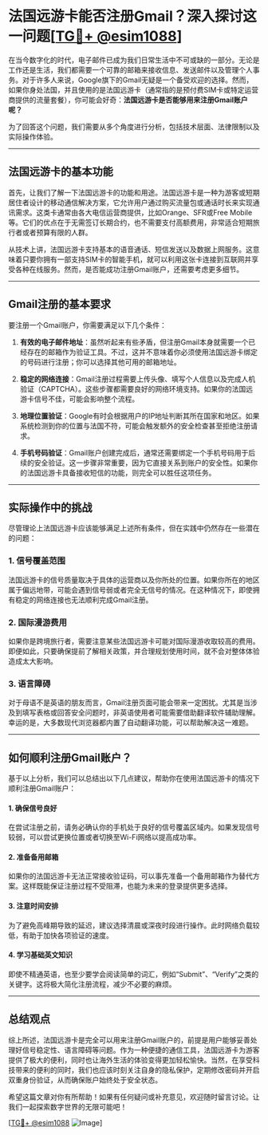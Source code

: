 # 法国远游卡能否注册Gmail？深入探讨这一问题[[TG💪+ @esim1088](https://t.me/s/esim1088)]

在当今数字化的时代，电子邮件已成为我们日常生活中不可或缺的一部分。无论是工作还是生活，我们都需要一个可靠的邮箱来接收信息、发送邮件以及管理个人事务。对于许多人来说，Google旗下的Gmail无疑是一个备受欢迎的选择。然而，如果你身处法国，并且使用的是法国远游卡（通常指的是预付费SIM卡或特定运营商提供的流量套餐），你可能会好奇：**法国远游卡是否能够用来注册Gmail账户呢？**

为了回答这个问题，我们需要从多个角度进行分析，包括技术层面、法律限制以及实际操作体验。

---

## 法国远游卡的基本功能

首先，让我们了解一下法国远游卡的功能和用途。法国远游卡是一种为游客或短期居住者设计的移动通信解决方案，它允许用户通过购买流量包或通话时长来实现通讯需求。这类卡通常由各大电信运营商提供，比如Orange、SFR或Free Mobile等。它们的优点在于无需签订长期合约，也不需要支付高额费用，非常适合短期旅行者或者预算有限的人群。

从技术上讲，法国远游卡支持基本的语音通话、短信发送以及数据上网服务。这意味着只要你拥有一部支持SIM卡的智能手机，就可以利用这张卡连接到互联网并享受各种在线服务。然而，是否能成功注册Gmail账户，还需要考虑更多细节。

---

## Gmail注册的基本要求

要注册一个Gmail账户，你需要满足以下几个条件：

1. **有效的电子邮件地址**：虽然听起来有些矛盾，但注册Gmail本身就需要一个已经存在的邮箱作为验证工具。不过，这并不意味着你必须使用法国远游卡绑定的号码进行注册；你可以选择其他可用的邮箱地址。
   
2. **稳定的网络连接**：Gmail注册过程需要上传头像、填写个人信息以及完成人机验证（CAPTCHA）。这些步骤都需要良好的网络环境支持。如果你的法国远游卡信号不佳，可能会影响整个流程。

3. **地理位置验证**：Google有时会根据用户的IP地址判断其所在国家和地区。如果系统检测到你的位置与法国不符，可能会触发额外的安全检查甚至拒绝注册请求。

4. **手机号码验证**：Gmail账户创建完成后，通常还需要绑定一个手机号码用于后续的安全验证。这一步骤非常重要，因为它直接关系到账户的安全性。如果你的法国远游卡具备接收短信的功能，则完全可以胜任这项任务。

---

## 实际操作中的挑战

尽管理论上法国远游卡应该能够满足上述所有条件，但在实践中仍然存在一些潜在的问题：

### 1. **信号覆盖范围**
   法国远游卡的信号质量取决于具体的运营商以及你所处的位置。如果你所在的地区属于偏远地带，可能会遇到信号弱或者完全无信号的情况。在这种情况下，即使拥有稳定的网络连接也无法顺利完成Gmail注册。

### 2. **国际漫游费用**
   如果你是跨境旅行者，需要注意某些法国远游卡可能对国际漫游收取较高的费用。即便如此，只要确保提前了解相关政策，并合理规划使用时间，就不会对整体体验造成太大影响。

### 3. **语言障碍**
   对于母语不是英语的朋友而言，Gmail注册页面可能会带来一定困扰。尤其是当涉及到填写表格或回答安全问题时，非英语使用者可能需要借助翻译软件辅助理解。幸运的是，大多数现代浏览器都内置了自动翻译功能，可以帮助解决这一难题。

---

## 如何顺利注册Gmail账户？

基于以上分析，我们可以总结出以下几点建议，帮助你在使用法国远游卡的情况下顺利注册Gmail账户：

#### 1. 确保信号良好
   在尝试注册之前，请务必确认你的手机处于良好的信号覆盖区域内。如果发现信号较弱，可以尝试更换位置或者切换至Wi-Fi网络以提高成功率。

#### 2. 准备备用邮箱
   如果你的法国远游卡无法正常接收验证码，可以事先准备一个备用邮箱作为替代方案。这样既能保证注册过程不受阻滞，也能为未来的登录提供更多选择。

#### 3. 注意时间安排
   为了避免高峰期导致的延迟，建议选择清晨或深夜时段进行操作。此时网络负载较低，有助于加快各项验证的速度。

#### 4. 学习基础英文知识
   即使不精通英语，也至少要学会阅读简单的词汇，例如“Submit”、“Verify”之类的关键字。这将极大简化注册流程，减少不必要的麻烦。

---

## 总结观点

综上所述，法国远游卡是完全可以用来注册Gmail账户的，前提是用户能够妥善处理好信号稳定性、语言障碍等问题。作为一种便捷的通信工具，法国远游卡为游客提供了极大的便利，同时也让海外生活的体验变得更加轻松愉快。当然，在享受科技带来的便利的同时，我们也应该时刻关注自身的隐私保护，定期修改密码并开启双重身份验证，从而确保账户始终处于安全状态。

希望这篇文章对你有所帮助！如果有任何疑问或补充意见，欢迎随时留言讨论。让我们一起探索数字世界的无限可能吧！

[[TG💪+ @esim1088](https://t.me/s/esim1088) ![Image](https://i.postimg.cc/4NQfJmqS/Snipaste-2025-05-13-00-14-12.png)]